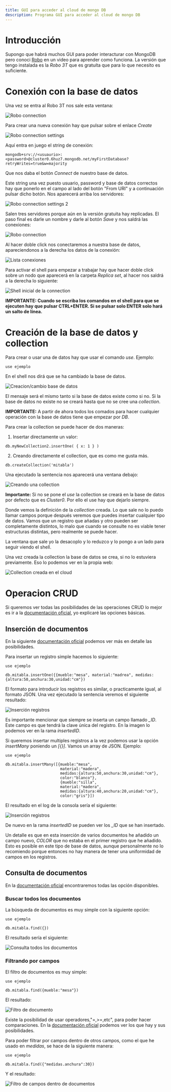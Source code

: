 ```yaml
---
title: GUI para acceder al cloud de mongo DB
description: Programa GUI para acceder al cloud de mongo DB
---
```


# Introducción

Supongo que habrá muchos GUI para poder interacturar con MongoDB pero conoci [Robo](https://robomongo.org/) en un video para aprender como funciona. La versión que tengo instalada es la *Robo 3T* que es gratuíta que para lo que necesito es suficiente.

# Conexión con la base de datos

Una vez se entra al Robo 3T nos sale esta ventana:

![Robo connection](/images/mongodb/gui/robo_connection.png)

Para crear una nueva conexión hay que pulsar sobre el enlace *Create*

![Robo connection settings](/images/mongodb/gui/robo_connection_settings.png)

Aquí entra en juego el string de conexión:

```tpl
mongodb+srv://<usuaurio>:<password>@cluster0.6huz7.mongodb.net/myFirstDatabase?retryWrites=true&w=majority
```

Que nos daba el botón *Connect* de nuestro base de datos.

Este string una vez puesto usuario, password y base de datos correctos hay que ponerlo en el campo al lado del botón "From URI" y a continuación pulsar dicho botón. Nos aparecerá arriba los servidores:

![Robo connection settings 2](/images/mongodb/gui/robo_connection_settings.png)

Salen tres servidores porque aún en la versión gratuita hay replicadas. El paso final es darle un nombre y darle al botón *Save* y nos saldrá las conexiones:

![Robo connection](/images/mongodb/gui/robo_connection2.png)

Al hacer doble click nos conectaremos a nuestra base de datos, apareciendonos a la derecha los datos de la conexión:

![Lista conexiones](/images/mongodb/gui/robo_lista_conexiones.png)

Para activar el shell para empezar a trabajar hay que hacer doble click sobre un nodo que aparecerá en la carpeta *Replica set*, al hacer nos saldrá a la derecha lo siguiente:

![Shell inicial de la connection](/images/mongodb/gui/robo_connection_shell.png)

**IMPORTANTE: Cuando se escriba los comandos en el shell para que se ejecuten hay que pulsar CTRL+ENTER. Si se pulsar solo ENTER solo hará un salto de línea.**

# Creación de la base de datos y collection

Para crear o usar una de datos hay que usar el comando *use*. Ejemplo:

```tpl
use ejemplo
```
En el shell nos dirá que se ha cambiado la base de datos.

![Creacion/cambio base de datos](/images/mongodb/gui/robo_command_shell_1.png)

El mensaje será el mismo tanto si la base de datos existe como si no. Si la base de datos no existe no se creará hasta que no se cree una *collection*.

**IMPORTANTE:** A partir de ahora todos los comados para hacer cualquier operación con la base de datos tiene que empezar por *DB*.

Para crear la collection se puede hacer de dos maneras: 

1. Insertar directamente un valor:

```tpl
db.myNewCollection2.insertOne( { x: 1 } )
```

2. Creando directamente el collection, que es como me gusta más.

```tpl
db.createCollection('mitabla') 
```
Una ejecutado la sentencia nos aparecerá una ventana debajo:

![Creando una collection](/images/mongodb/gui/robo_command_shell_2.png)

**Importante:** Si no se pone el *use* la collection se creará en la base de datos por defecto que es *Cluster0*. Por ello el use hay que dejarlo siempre.

Donde vemos la definición de la *collection* creada. Lo que sale no lo puedo llamar campos porque después veremos que puedes insertar cualquier tipo de datos. Vamos que un registro que añadas y otro pueden ser completamente distintos, lo malo que cuando se consulte no es viable tener estructuras distintas, pero realmente se puede hacer.

La ventana que sale yo la desacoplo y lo reduzco y lo pongo a un lado para seguir viendo el shell. 

Una vez creada la collection la base de datos se crea, si no lo estuviera previamente. Eso lo podemos ver en la propia web:

![Collection creada en el cloud](/images/mongodb/gui/robo_collection_creada_cloud.png)

# Operacion CRUD

Si queremos ver todas las posibilidades de las operaciones CRUD lo mejor es ir a la [documentación oficial](https://docs.mongodb.com/v5.0/crud/), yo explicaré las opciones básicas.

## Inserción de documentos

En la siguiente [documentación oficial](https://docs.mongodb.com/v5.0/tutorial/insert-documents/) podemos ver más en detalle las posibilidades.

Para insertar un registro simple hacemos lo siguiente:

```tpl
use ejemplo

db.mitabla.insertOne({{mueble:"mesa", material:"madrea", medidas:{altura:50,anchura:30,unidad:"cm"})
```
El formato para introducir los registros es similar, o practicamente igual, al formato JSON.
Una vez ejecutado la sentencia veremos el siguiente resultado:

![Inserción registros](/images/mongodb/gui/robo_insercion_collection.png)

Es importante mencionar que siempre se inserta un campo llamado *_ID*. Este campo es que tendrá la clave única del registro. En la imagen lo podemos ver en la rama *insertedID*.

Si queremos insertar multiples registros a la vez podemos usar la opción *insertMany* poniendo un *[{<campos>}]*. Vamos un array de JSON. Ejemplo:

```tpl
use ejemplo

db.mitabla.insertMany([{mueble:"mesa", 
                        material:"madera", 
                        medidas:{altura:50,anchura:30,unidad:"cm"},
                        color:"blanco"},
                        {mueble:"silla", 
                        material:"madera", 
                        medidas:{altura:40,anchura:20,unidad:"cm"},
                        color:"gris"}])
```

El resultado en el log de la consola sería el siguiente:

![Inserción registros](/images/mongodb/gui/robo_insercion_collection2.png)

De nuevo en la rama *insertedID* se pueden ver los *_ID* que se han insertado. 

Un detalle es que en esta inserción de varios documentos he añadido un campo nuevo, *COLOR* que no estaba en el primer registro que he añadido. Esto es posible en este tipo de base de datos, aunque personalmente no lo recomiendo porque entonces no hay manera de tener una uniformidad de campos en los registros.

## Consulta de documentos

En la [documentación oficial](https://docs.mongodb.com/v5.0/tutorial/query-documents/) encontraremos todas las opción disponibles.

### Buscar todos los documentos

La búsqueda de documentos es muy simple con la siguiente opción:

```tpl
use ejemplo

db.mitabla.find({})
```

El resultado sería el siguiente:

![Consulta todos los documentos](/images/mongodb/gui/robo_consulta_docs.png)


### Filtrando por campos

El filtro de documentos es muy simple:

```tpl
use ejemplo

db.mitabla.find({mueble:"mesa"})
```
El resultado:

![Filtro de documento](/images/mongodb/gui/robo_consulta_docs2.png)

Existe la posibilidad de usar operadores,"=,>=,etc", para poder hacer comparaciones. En la [documentación oficial](https://docs.mongodb.com/v5.0/reference/operator/query/#std-label-query-selectors) podemos ver los que hay y sus posibilidades.

Para poder filtrar por campos dentro de otros campos, como el que he usado en *medidas*, se hace de la siguiente manera:

```tpl
use ejemplo

db.mitabla.find({"medidas.anchura":30})
```

Y el resultado:

![Filtro de campos dentro de documentos](/images/mongodb/gui/robo_consulta_docs3.png)